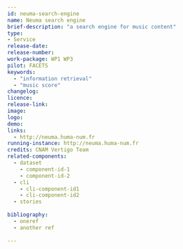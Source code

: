 ```yaml
---
id: neuma-search-engine
name: Neuma search engine
brief-description: "a search engine for music content"
type:
- Service
release-date: 
release-number:
work-package: WP1 WP3
pilot: FACETS
keywords:
  - "information retrieval"
  - "music score"
changelog:
licence:
release-link:
image:
logo:
demo:
links: 
  - http://neuma.huma-num.fr
running-instance: http://neuma.huma-num.fr
credits: CNAM Vertigo Team
related-components:
  - dataset 
    - component-id-1
    - component-id-2 
  - cli
    - cli-component-id1
    - cli-component-id2
  - stories 
  
bibliography: 
  - oneref
  - another ref
  
--- 
```

